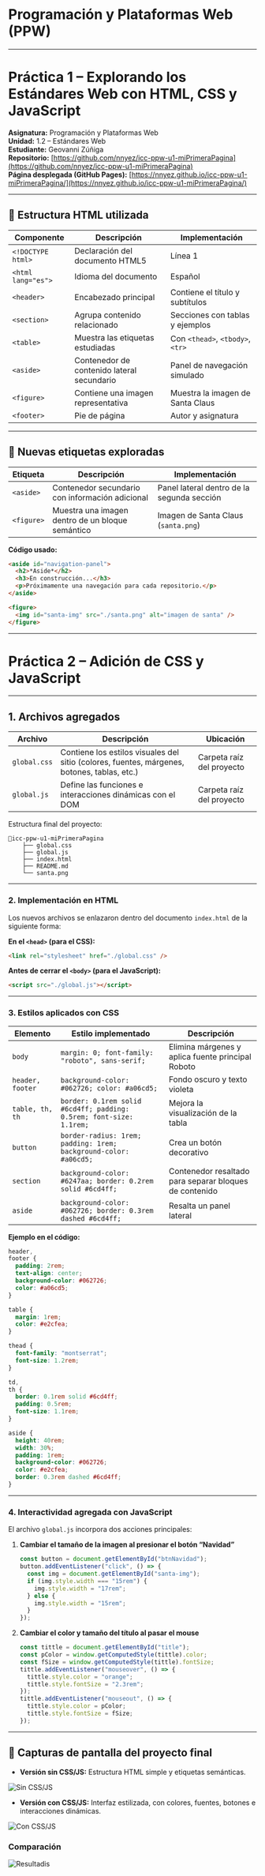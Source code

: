 # Programación y Plataformas Web (PPW)

---

# Práctica 1 – Explorando los Estándares Web con HTML, CSS y JavaScript

**Asignatura:** Programación y Plataformas Web  
**Unidad:** 1.2 – Estándares Web  
**Estudiante:** Geovanni Zúñiga  
**Repositorio:** [https://github.com/nnyez/icc-ppw-u1-miPrimeraPagina](https://github.com/nnyez/icc-ppw-u1-miPrimeraPagina)  
**Página desplegada (GitHub Pages):** [https://nnyez.github.io/icc-ppw-u1-miPrimeraPagina/](https://nnyez.github.io/icc-ppw-u1-miPrimeraPagina/)

---

## 🧱 Estructura HTML utilizada

| Componente         | Descripción                                | Implementación                   |
| ------------------ | ------------------------------------------ | -------------------------------- |
| `<!DOCTYPE html>`  | Declaración del documento HTML5            | Línea 1                          |
| `<html lang="es">` | Idioma del documento                       | Español                          |
| `<header>`         | Encabezado principal                       | Contiene el título y subtítulos  |
| `<section>`        | Agrupa contenido relacionado               | Secciones con tablas y ejemplos  |
| `<table>`          | Muestra las etiquetas estudiadas           | Con `<thead>`, `<tbody>`, `<tr>` |
| `<aside>`          | Contenedor de contenido lateral secundario | Panel de navegación simulado     |
| `<figure>`         | Contiene una imagen representativa         | Muestra la imagen de Santa Claus |
| `<footer>`         | Pie de página                              | Autor y asignatura               |

---

## 🧩 Nuevas etiquetas exploradas

| Etiqueta   | Descripción                                      | Implementación                             |
| ---------- | ------------------------------------------------ | ------------------------------------------ |
| `<aside>`  | Contenedor secundario con información adicional  | Panel lateral dentro de la segunda sección |
| `<figure>` | Muestra una imagen dentro de un bloque semántico | Imagen de Santa Claus (`santa.png`)        |

**Código usado:**

```html
<aside id="navigation-panel">
  <h2>*Aside*</h2>
  <h3>En construcción...</h3>
  <p>Próximamente una navegación para cada repositorio.</p>
</aside>

<figure>
  <img id="santa-img" src="./santa.png" alt="imagen de santa" />
</figure>
```

---

# Práctica 2 – Adición de CSS y JavaScript

---

## 1. Archivos agregados

| Archivo      | Descripción                                                                                 | Ubicación                 |
| ------------ | ------------------------------------------------------------------------------------------- | ------------------------- |
| `global.css` | Contiene los estilos visuales del sitio (colores, fuentes, márgenes, botones, tablas, etc.) | Carpeta raíz del proyecto |
| `global.js`  | Define las funciones e interacciones dinámicas con el DOM                                   | Carpeta raíz del proyecto |

Estructura final del proyecto:

``` 
📁icc-ppw-u1-miPrimeraPagina
    ├── global.css
    ├── global.js
    ├── index.html
    ├── README.md
    └── santa.png
```

---

### 2. Implementación en HTML

Los nuevos archivos se enlazaron dentro del documento `index.html` de la siguiente forma:

**En el `<head>` (para el CSS):**

```html
<link rel="stylesheet" href="./global.css" />
```

**Antes de cerrar el `<body>` (para el JavaScript):**

```html
<script src="./global.js"></script>
```

---

### 3. Estilos aplicados con CSS

| Elemento         | Estilo implementado                                         | Descripción                                         |
| ---------------- | ----------------------------------------------------------- | --------------------------------------------------- |
| `body`           | `margin: 0; font-family: "roboto", sans-serif;`             | Elimina márgenes y aplica fuente principal Roboto   |
| `header, footer` | `background-color: #062726; color: #a06cd5;`                | Fondo oscuro y texto violeta                        |
| `table, th, th`          | `border: 0.1rem solid #6cd4ff; padding: 0.5rem; font-size: 1.1rem;`               | Mejora la visualización de la tabla                       |
| `button`         |  `border-radius: 1rem; padding: 1rem; background-color: #a06cd5;`         | Crea un botón decorativo      |
| `section`        | `background-color: #6247aa; border: 0.2rem solid #6cd4ff;`  | Contenedor resaltado para separar bloques de contenido |
| `aside`          | `background-color: #062726; border: 0.3rem dashed #6cd4ff;` | Resalta un panel lateral                            |

**Ejemplo en el código:**

```css
header,
footer {
  padding: 2rem;
  text-align: center;
  background-color: #062726;
  color: #a06cd5;
}

table {
  margin: 1rem;
  color: #e2cfea;
}

thead {
  font-family: "montserrat";
  font-size: 1.2rem;
}

td,
th {
  border: 0.1rem solid #6cd4ff;
  padding: 0.5rem;
  font-size: 1.1rem;
}

aside {
  height: 40rem;
  width: 30%;
  padding: 1rem;
  background-color: #062726;
  color: #e2cfea;
  border: 0.3rem dashed #6cd4ff;
}
```

---

### 4. Interactividad agregada con JavaScript

El archivo `global.js` incorpora dos acciones principales:

1. **Cambiar el tamaño de la imagen al presionar el botón “Navidad”**

   ```javascript
   const button = document.getElementById("btnNavidad");
   button.addEventListener("click", () => {
     const img = document.getElementById("santa-img");
     if (img.style.width === "15rem") {
       img.style.width = "17rem";
     } else {
       img.style.width = "15rem";
     }
   });
   ```

2. **Cambiar el color y tamaño del título al pasar el mouse**

   ```javascript
   const tittle = document.getElementById("title");
   const pColor = window.getComputedStyle(tittle).color;
   const fSize = window.getComputedStyle(tittle).fontSize;
   tittle.addEventListener("mouseover", () => {
     tittle.style.color = "orange";
     tittle.style.fontSize = "2.3rem";
   });
   tittle.addEventListener("mouseout", () => {
     tittle.style.color = pColor;
     tittle.style.fontSize = fSize;
   });
   ```

---

## 📸 Capturas de pantalla del proyecto final

- **Versión sin CSS/JS:** Estructura HTML simple y etiquetas semánticas.

![Sin CSS/JS](<./not-styled.jpeg>)

- **Versión con CSS/JS:** Interfaz estilizada, con colores, fuentes, botones e interacciones dinámicas.

![Con CSS/JS](<./styled.jpeg>)

### Comparación

![Resultadis](<./results.png>)
